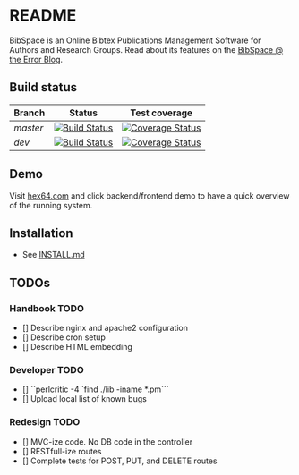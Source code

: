 # README #

BibSpace is an Online Bibtex Publications Management Software for Authors and Research Groups. Read about its features on the [BibSpace @ the Error Blog](https://blog.hex64.com/bibspace-online-bibtex-publications-management-software-for-authors-and-research-groups/).

## Build status ##

Branch | Status | Test coverage
--- | --- | ---
*master* | [![Build Status](https://travis-ci.org/vikin91/BibSpace.svg?branch=master)](https://travis-ci.org/vikin91/BibSpace) | [![Coverage Status](https://coveralls.io/repos/github/vikin91/BibSpace/badge.svg?branch=master)](https://coveralls.io/github/vikin91/BibSpace?branch=master)
*dev* | [![Build Status](https://travis-ci.org/vikin91/BibSpace.svg?branch=dev)](https://travis-ci.org/vikin91/BibSpace) | [![Coverage Status](https://coveralls.io/repos/github/vikin91/BibSpace/badge.svg?branch=dev)](https://coveralls.io/github/vikin91/BibSpace?branch=dev)

## Demo ##

Visit [hex64.com](http://www.hex64.com/) and click backend/frontend demo to have a quick overview of the running system. 

## Installation ##
* See [INSTALL.md](INSTALL.md)


## TODOs ##

### Handbook TODO ###
- [] Describe nginx and apache2 configuration
- [] Describe cron setup
- [] Describe HTML embedding

### Developer TODO ###
- [] ``perlcritic -4 `find ./lib -iname *.pm```
- [] Upload local list of known bugs

### Redesign TODO ###
- [] MVC-ize code. No DB code in the controller
- [] RESTfull-ize routes
- [] Complete tests for POST, PUT, and DELETE routes

